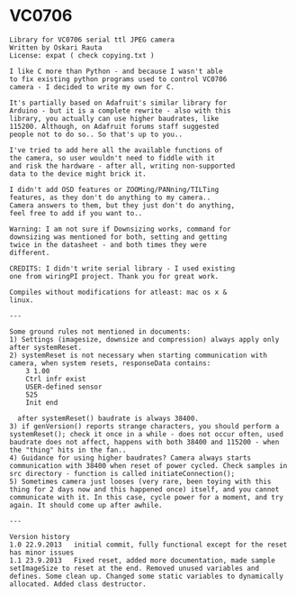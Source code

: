 VC0706
======

	Library for VC0706 serial ttl JPEG camera
	Written by Oskari Rauta
	License: expat ( check copying.txt )

	I like C more than Python - and because I wasn't able
	to fix existing python programs used to control VC0706
	camera - I decided to write my own for C.

	It's partially based on Adafruit's similar library for
	Arduino - but it is a complete rewrite - also with this
	library, you actually can use higher baudrates, like
	115200. Although, on Adafruit forums staff suggested
	people not to do so.. So that's up to you..

	I've tried to add here all the available functions of
	the camera, so user wouldn't need to fiddle with it
	and risk the hardware - after all, writing non-supported
	data to the device might brick it.

	I didn't add OSD features or ZOOMing/PANning/TILTing
	features, as they don't do anything to my camera..
	Camera answers to them, but they just don't do anything,
	feel free to add if you want to..

	Warning: I am not sure if Downsizing works, command for
	downsizing was mentioned for both, setting and getting
	twice in the datasheet - and both times they were
	different.

	CREDITS: I didn't write serial library - I used existing
	one from wiringPI project. Thank you for great work.
	
	Compiles without modifications for atleast: mac os x &
	linux.

	---

	Some ground rules not mentioned in documents:
	1) Settings (imagesize, downsize and compression) always apply only after systemReset.
	2) systemReset is not necessary when starting communication with camera, when system resets, responseData contains:
		3 1.00
		Ctrl infr exist
		USER-defined sensor
		525
		Init end

	  after systemReset() baudrate is always 38400.
	3) if genVersion() reports strange characters, you should perform a systemReset(); check it once in a while - does not occur often, used baudrate does not affect, happens with both 38400 and 115200 - when the "thing" hits in the fan..
	4) Guidance for using higher baudrates? Camera always starts communication with 38400 when reset of power cycled. Check samples in src directory - function is called initiateConnection();
	5) Sometimes camera just looses (very rare, been toying with this thing for 2 days now and this happened once) itself, and you cannot communicate with it. In this case, cycle power for a moment, and try again. It should come up after awhile.

	---

	Version history
	1.0	22.9.2013	initial commit, fully functional except for the reset has minor issues
	1.1	23.9.2013	Fixed reset, added more documentation, made sample setImageSize to reset at the end. Removed unused variables and defines. Some clean up. Changed some static variables to dynamically allocated. Added class destructor.


